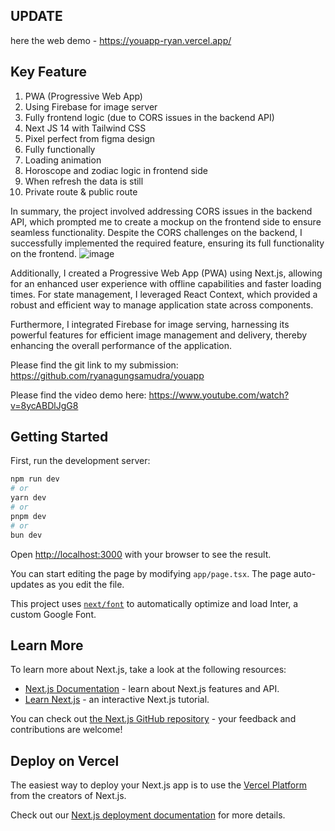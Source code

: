## UPDATE 
here the web demo - https://youapp-ryan.vercel.app/

## Key Feature
  1. PWA (Progressive Web App)
  2. Using Firebase for image server
  3. Fully frontend logic (due to CORS issues in the backend API)
  4. Next JS 14 with Tailwind CSS
  5. Pixel perfect from figma design
  6. Fully functionally
  7. Loading animation
  8. Horoscope and zodiac logic in frontend side
  9. When refresh the data is still
  10. Private route & public route

In summary, the project involved addressing CORS issues in the backend API, which prompted me to create a mockup on the frontend side to ensure seamless functionality. Despite the CORS challenges on the backend, I successfully implemented the required feature, ensuring its full functionality on the frontend.
![image](https://github.com/ryanagungsamudra/youapp/assets/115606537/8de81459-a38b-4bcb-be0e-4bee4e316ec3)

Additionally, I created a Progressive Web App (PWA) using Next.js, allowing for an enhanced user experience with offline capabilities and faster loading times. For state management, I leveraged React Context, which provided a robust and efficient way to manage application state across components.

Furthermore, I integrated Firebase for image serving, harnessing its powerful features for efficient image management and delivery, thereby enhancing the overall performance of the application.

Please find the git link to my submission: https://github.com/ryanagungsamudra/youapp

Please find the video demo here: https://www.youtube.com/watch?v=8ycABDlJgG8

## Getting Started
First, run the development server:

```bash
npm run dev
# or
yarn dev
# or
pnpm dev
# or
bun dev
```

Open [http://localhost:3000](http://localhost:3000) with your browser to see the result.

You can start editing the page by modifying `app/page.tsx`. The page auto-updates as you edit the file.

This project uses [`next/font`](https://nextjs.org/docs/basic-features/font-optimization) to automatically optimize and load Inter, a custom Google Font.

## Learn More

To learn more about Next.js, take a look at the following resources:

- [Next.js Documentation](https://nextjs.org/docs) - learn about Next.js features and API.
- [Learn Next.js](https://nextjs.org/learn) - an interactive Next.js tutorial.

You can check out [the Next.js GitHub repository](https://github.com/vercel/next.js/) - your feedback and contributions are welcome!

## Deploy on Vercel

The easiest way to deploy your Next.js app is to use the [Vercel Platform](https://vercel.com/new?utm_medium=default-template&filter=next.js&utm_source=create-next-app&utm_campaign=create-next-app-readme) from the creators of Next.js.

Check out our [Next.js deployment documentation](https://nextjs.org/docs/deployment) for more details.
